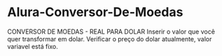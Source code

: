 # Alura-Conversor-De-Moedas
CONVERSOR DE MOEDAS - REAL PARA DOLAR
Inserir o valor que você quer transformar em dolar.
Verificar o preço do dolar atualmente, valor variavel está fixo.
